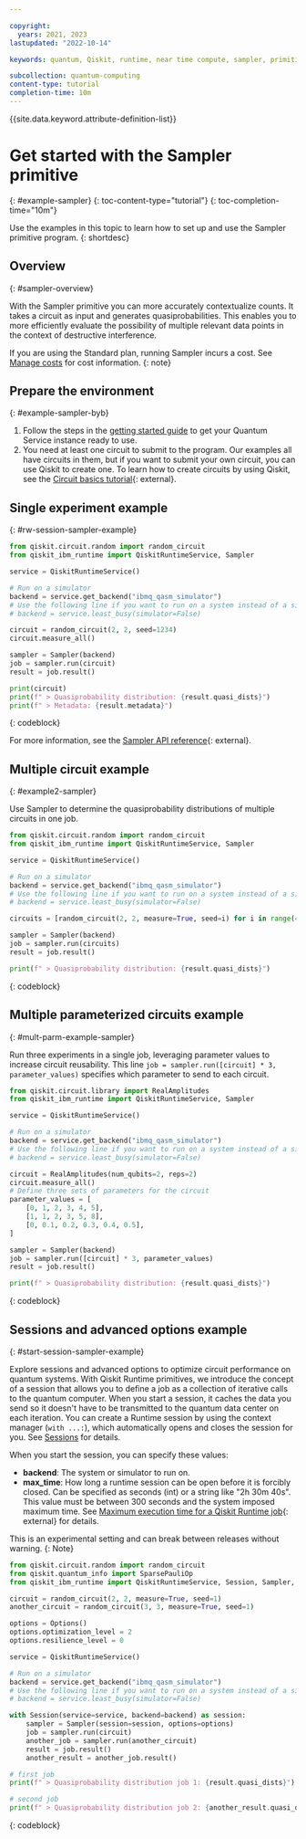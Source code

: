 ```yaml
---

copyright:
  years: 2021, 2023
lastupdated: "2022-10-14"

keywords: quantum, Qiskit, runtime, near time compute, sampler, primitive

subcollection: quantum-computing
content-type: tutorial
completion-time: 10m
---
```

{{site.data.keyword.attribute-definition-list}}

# Get started with the Sampler primitive
{: #example-sampler}
{: toc-content-type="tutorial"}
{: toc-completion-time="10m"}

Use the examples in this topic to learn how to set up and use the Sampler primitive program.
{: shortdesc}

## Overview
{: #sampler-overview}

With the Sampler primitive you can more accurately contextualize counts. It takes a circuit as input and generates quasiprobabilities. This enables you to more efficiently evaluate the possibility of multiple relevant data points in the context of destructive interference.  

If you are using the Standard plan, running Sampler incurs a cost. See [Manage costs](/docs/quantum-computing?topic=quantum-computing-cost) for cost information.
{: note}

## Prepare the environment
{: #example-sampler-byb}

1. Follow the steps in the [getting started guide](/docs/quantum-computing?topic=quantum-computing-get-started) to get your Quantum Service instance ready to use.
2. You need at least one circuit to submit to the program. Our examples all have circuits in them, but if you want to submit your own circuit, you can use Qiskit to create one. To learn how to create circuits by using Qiskit, see the [Circuit basics tutorial](https://qiskit.org/documentation/tutorials/circuits/01_circuit_basics.html){: external}.

## Single experiment example
{: #rw-session-sampler-example}

```Python
from qiskit.circuit.random import random_circuit 
from qiskit_ibm_runtime import QiskitRuntimeService, Sampler 

service = QiskitRuntimeService() 

# Run on a simulator
backend = service.get_backend("ibmq_qasm_simulator")
# Use the following line if you want to run on a system instead of a simulator:
# backend = service.least_busy(simulator=False)

circuit = random_circuit(2, 2, seed=1234) 
circuit.measure_all() 

sampler = Sampler(backend) 
job = sampler.run(circuit) 
result = job.result() 

print(circuit) 
print(f" > Quasiprobability distribution: {result.quasi_dists}") 
print(f" > Metadata: {result.metadata}") 
```
{: codeblock}

For more information, see the [Sampler API reference](https://docs.quantum-computing.ibm.com/api/qiskit-ibm-runtime/qiskit_ibm_runtime.Sampler){: external}.

## Multiple circuit example
{: #example2-sampler}

Use Sampler to determine the quasiprobability distributions of multiple circuits in one job.

```python
from qiskit.circuit.random import random_circuit 
from qiskit_ibm_runtime import QiskitRuntimeService, Sampler 

service = QiskitRuntimeService()

# Run on a simulator
backend = service.get_backend("ibmq_qasm_simulator")
# Use the following line if you want to run on a system instead of a simulator:
# backend = service.least_busy(simulator=False)

circuits = [random_circuit(2, 2, measure=True, seed=i) for i in range(4)] 

sampler = Sampler(backend) 
job = sampler.run(circuits) 
result = job.result() 

print(f" > Quasiprobability distribution: {result.quasi_dists}")
```
{: codeblock}

## Multiple parameterized circuits example
{: #mult-parm-example-sampler}

Run three experiments in a single job, leveraging parameter values to increase circuit reusability. This line `job = sampler.run([circuit] * 3, parameter_values)` specifies which parameter to send to each circuit.

```python
from qiskit.circuit.library import RealAmplitudes 
from qiskit_ibm_runtime import QiskitRuntimeService, Sampler 

service = QiskitRuntimeService() 

# Run on a simulator
backend = service.get_backend("ibmq_qasm_simulator")
# Use the following line if you want to run on a system instead of a simulator:
# backend = service.least_busy(simulator=False)

circuit = RealAmplitudes(num_qubits=2, reps=2) 
circuit.measure_all() 
# Define three sets of parameters for the circuit 
parameter_values = [ 
    [0, 1, 2, 3, 4, 5], 
    [1, 1, 2, 3, 5, 8], 
    [0, 0.1, 0.2, 0.3, 0.4, 0.5], 
] 

sampler = Sampler(backend) 
job = sampler.run([circuit] * 3, parameter_values) 
result = job.result() 

print(f" > Quasiprobability distribution: {result.quasi_dists}")
```
{: codeblock}

## Sessions and advanced options example
{: #start-session-sampler-example}

Explore sessions and advanced options to optimize circuit performance on quantum systems.  With Qiskit Runtime primitives, we introduce the concept of a session that allows you to define a job as a collection of iterative calls to the quantum computer. When you start a session, it caches the data you send so it doesn't have to be transmitted to the quantum data center on each iteration. You can create a Runtime session by using the context manager (`with ...:`), which automatically opens and closes the session for you. See [Sessions](/docs/quantum-computing?topic=quantum-computing-sessions) for details.

When you start the session, you can specify these values:

*  **backend**: The system or simulator to run on.
*  **max_time**: How long a runtime session can be open before it is forcibly closed. Can be specified as seconds (int) or a string like "2h 30m 40s". This value must be between 300 seconds and the system imposed maximum time. See [Maximum execution time for a Qiskit Runtime job](https://qiskit.org/ecosystem/ibm-runtime/faqs/max_execution_time.html){: external} for details.

This is an experimental setting and can break between releases without warning.
{: Note}

```python
from qiskit.circuit.random import random_circuit 
from qiskit.quantum_info import SparsePauliOp 
from qiskit_ibm_runtime import QiskitRuntimeService, Session, Sampler, Options 

circuit = random_circuit(2, 2, measure=True, seed=1) 
another_circuit = random_circuit(3, 3, measure=True, seed=1) 

options = Options() 
options.optimization_level = 2 
options.resilience_level = 0 

service = QiskitRuntimeService() 

# Run on a simulator
backend = service.get_backend("ibmq_qasm_simulator")
# Use the following line if you want to run on a system instead of a simulator:
# backend = service.least_busy(simulator=False)

with Session(service=service, backend=backend) as session: 
    sampler = Sampler(session=session, options=options) 
    job = sampler.run(circuit) 
    another_job = sampler.run(another_circuit) 
    result = job.result()
    another_result = another_job.result() 

# first job 
print(f" > Quasiprobability distribution job 1: {result.quasi_dists}") 

# second job 
print(f" > Quasiprobability distribution job 2: {another_result.quasi_dists}")
```
{: codeblock}
